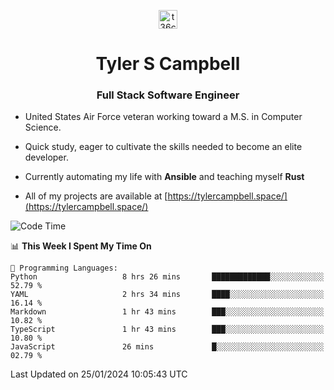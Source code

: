 <p align="center">
<a href="https://www.linkedin.com/in/t36campbell" target="blank"><img align="center" src="https://ik.imagekit.io/t36campbell/Portfolio/linkedin.png.original_m8bbGgPh6.png" alt="t36campbell" height="30" width="30" /></a>
</p>
<h1 align="center">Tyler S Campbell</h1>
<h3 align="center">Full Stack Software Engineer</h3>

* United States Air Force veteran working toward a M.S. in Computer Science.

* Quick study, eager to cultivate the skills needed to become an elite developer.

* Currently automating my life with **Ansible** and teaching myself **Rust**

* All of my projects are available at [https://tylercampbell.space/](https://tylercampbell.space/)

<!--START_SECTION:waka-->
![Code Time](http://img.shields.io/badge/Code%20Time-3%2C132%20hrs%2031%20mins-blue)

📊 **This Week I Spent My Time On** 

```text
💬 Programming Languages: 
Python                   8 hrs 26 mins       █████████████░░░░░░░░░░░░   52.79 % 
YAML                     2 hrs 34 mins       ████░░░░░░░░░░░░░░░░░░░░░   16.14 % 
Markdown                 1 hr 43 mins        ███░░░░░░░░░░░░░░░░░░░░░░   10.82 % 
TypeScript               1 hr 43 mins        ███░░░░░░░░░░░░░░░░░░░░░░   10.80 % 
JavaScript               26 mins             █░░░░░░░░░░░░░░░░░░░░░░░░   02.79 % 
```


 Last Updated on 25/01/2024 10:05:43 UTC
<!--END_SECTION:waka-->
